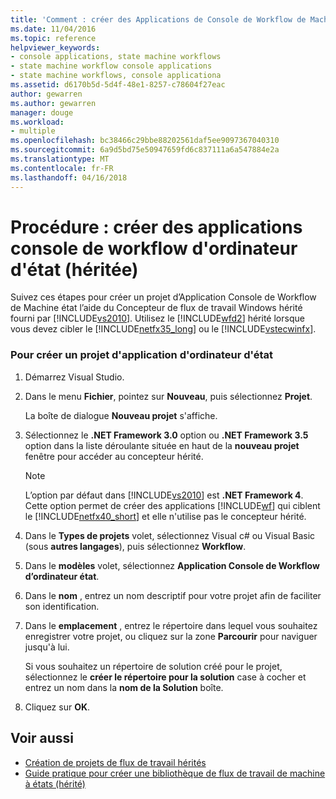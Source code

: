 ```yaml
---
title: 'Comment : créer des Applications de Console de Workflow de Machine à états (hérité) | Documents Microsoft'
ms.date: 11/04/2016
ms.topic: reference
helpviewer_keywords:
- console applications, state machine workflows
- state machine workflow console applications
- state machine workflows, console applicationa
ms.assetid: d6170b5d-5d4f-48e1-8257-c78604f27eac
author: gewarren
ms.author: gewarren
manager: douge
ms.workload:
- multiple
ms.openlocfilehash: bc38466c29bbe88202561daf5ee9097367040310
ms.sourcegitcommit: 6a9d5bd75e50947659fd6c837111a6a547884e2a
ms.translationtype: MT
ms.contentlocale: fr-FR
ms.lasthandoff: 04/16/2018
---
```

# <a name="how-to-create-state-machine-workflow-console-applications-legacy"></a>Procédure : créer des applications console de workflow d'ordinateur d'état (héritée)
Suivez ces étapes pour créer un projet d’Application Console de Workflow de Machine état l’aide du Concepteur de flux de travail Windows hérité fourni par [!INCLUDE[vs2010](../misc/includes/vs2010_md.md)]. Utilisez le [!INCLUDE[wfd2](../workflow-designer/includes/wfd2_md.md)] hérité lorsque vous devez cibler le [!INCLUDE[netfx35_long](../workflow-designer/includes/netfx35_long_md.md)] ou le [!INCLUDE[vstecwinfx](../workflow-designer/includes/vstecwinfx_md.md)].

### <a name="to-create-a-state-machine-application-project"></a>Pour créer un projet d'application d'ordinateur d'état

1.  Démarrez Visual Studio.

2.  Dans le menu **Fichier**, pointez sur **Nouveau**, puis sélectionnez **Projet**.

     La boîte de dialogue **Nouveau projet** s'affiche.

3.  Sélectionnez le **.NET Framework 3.0** option ou **.NET Framework 3.5** option dans la liste déroulante située en haut de la **nouveau projet** fenêtre pour accéder au concepteur hérité.

    > [!NOTE]
    > L’option par défaut dans [!INCLUDE[vs2010](../misc/includes/vs2010_md.md)] est **.NET Framework 4**. Cette option permet de créer des applications [!INCLUDE[wf](../workflow-designer/includes/wf_md.md)] qui ciblent le [!INCLUDE[netfx40_short](../workflow-designer/includes/netfx40_short_md.md)] et elle n'utilise pas le concepteur hérité.

4.  Dans le **Types de projets** volet, sélectionnez Visual c# ou Visual Basic (sous **autres langages**), puis sélectionnez **Workflow**.

5.  Dans le **modèles** volet, sélectionnez **Application Console de Workflow d’ordinateur état**.

6.  Dans le **nom** , entrez un nom descriptif pour votre projet afin de faciliter son identification.

7.  Dans le **emplacement** , entrez le répertoire dans lequel vous souhaitez enregistrer votre projet, ou cliquez sur la zone **Parcourir** pour naviguer jusqu'à lui.

     Si vous souhaitez un répertoire de solution créé pour le projet, sélectionnez le **créer le répertoire pour la solution** case à cocher et entrez un nom dans la **nom de la Solution** boîte.

8.  Cliquez sur **OK**.

## <a name="see-also"></a>Voir aussi

- [Création de projets de flux de travail hérités](../workflow-designer/creating-legacy-workflow-projects.md)
- [Guide pratique pour créer une bibliothèque de flux de travail de machine à états (hérité)](../workflow-designer/how-to-create-a-state-machine-workflow-library-legacy.md)